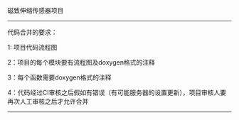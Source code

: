 
  磁致伸缩传感器项目



_________________________________________________________________________________________________________________________________


代码合并的要求：

   1: 项目代码流程图

   2：项目的每个模块要有流程图及doxygen格式的注释

   3：每个函数需要doxygen格式的注释

   4：代码经过CI审核之后假如有错误（有可能服务器的设置更新），项目审核人要再次人工审核之后才允许合并

_______________________________________________________________________________________________________________________________

​                
